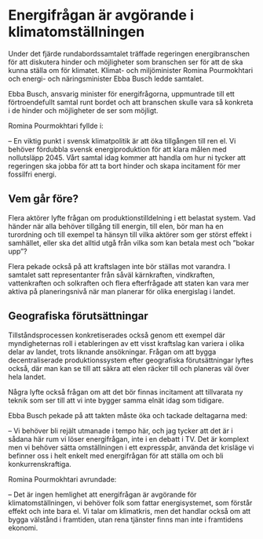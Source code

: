 # Energifrågan är avgörande i klimatomställningen

Under det fjärde rundabordssamtalet träffade regeringen energibranschen för att diskutera hinder och möjligheter som branschen ser för att de ska kunna ställa om för klimatet. Klimat\- och miljöminister Romina Pourmokhtari och energi\- och näringsminister Ebba Busch ledde samtalet.


Ebba Busch, ansvarig minister för energifrågorna, uppmuntrade till ett förtroendefullt samtal runt bordet och att branschen skulle vara så konkreta i de hinder och möjligheter de ser som möjligt.

Romina Pourmokhtari fyllde i:

– En viktig punkt i svensk klimatpolitik är att öka tillgången till ren el. Vi behöver fördubbla svensk energiproduktion för att klara målen med nollutsläpp 2045\. Vårt samtal idag kommer att handla om hur ni tycker att regeringen ska jobba för att ta bort hinder och skapa incitament för mer fossilfri energi.

## Vem går före?

Flera aktörer lyfte frågan om produktionstilldelning i ett belastat system. Vad händer när alla behöver tillgång till energin, till elen, bör man ha en turordning och till exempel ta hänsyn till vilka aktörer som ger störst effekt i samhället, eller ska det alltid utgå från vilka som kan betala mest och ”bokar upp”?

Flera pekade också på att kraftslagen inte bör ställas mot varandra. I samtalet satt representanter från såväl kärnkraften, vindkraften, vattenkraften och solkraften och flera efterfrågade att staten kan vara mer aktiva på planeringsnivå när man planerar för olika energislag i landet.

## Geografiska förutsättningar

Tillståndsprocessen konkretiserades också genom ett exempel där myndigheternas roll i etableringen av ett visst kraftslag kan variera i olika delar av landet, trots liknande ansökningar. Frågan om att bygga decentraliserade produktionssystem efter geografiska förutsättningar lyftes också, där man kan se till att säkra att elen räcker till och planeras väl över hela landet.

Några lyfte också frågan om att det bör finnas incitament att tillvarata ny teknik som ser till att vi inte bygger samma elnät idag som tidigare.

Ebba Busch pekade på att takten måste öka och tackade deltagarna med:

– Vi behöver bli rejält utmanade i tempo här, och jag tycker att det är i sådana här rum vi löser energifrågan, inte i en debatt i TV. Det är komplext men vi behöver sätta omställningen i ett expresspår, använda det krisläge vi befinner oss i helt enkelt med energifrågan för att ställa om och bli konkurrenskraftiga.

Romina Pourmokhtari avrundade:

– Det är ingen hemlighet att energifrågan är avgörande för klimatomställningen, vi behöver folk som fattar energisystemet, som förstår effekt och inte bara el. Vi talar om klimatkris, men det handlar också om att bygga välstånd i framtiden, utan rena tjänster finns man inte i framtidens ekonomi.
